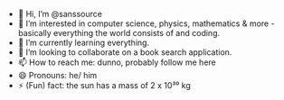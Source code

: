 - 👋 Hi, I’m @sanssource
- 👀 I’m interested in computer science, physics, mathematics & more - basically everything the world consists of and coding.
- 🌱 I’m currently learning everything.
- 💞️ I’m looking to collaborate on a book search application.
- 📫 How to reach me: dunno, probably follow me here
- 😄 Pronouns: he/ him
- ⚡ (Fun) fact: the sun has a mass of 2 x 10³⁰ kg

<!---
sanssource/sanssource is a ✨ special ✨ repository because its `README.md` (this file) appears on your GitHub profile.
You can click the Preview link to take a look at your changes.
--->
